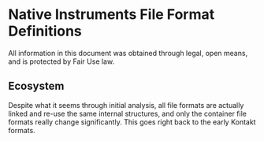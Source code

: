 # Native Instruments File Format Definitions

All information in this document was obtained through legal, open means, and is protected by Fair Use law.

## Ecosystem

Despite what it seems through initial analysis, all file formats are actually linked and re-use the same internal structures, and only the container file formats really change significantly. This goes right back to the early Kontakt formats.
